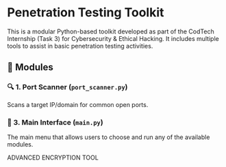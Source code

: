 # Penetration Testing Toolkit

This is a modular Python-based toolkit developed as part of the CodTech Internship (Task 3) for Cybersecurity & Ethical Hacking. It includes multiple tools to assist in basic penetration testing activities.

## 📁 Modules

### 🔍 1. Port Scanner (`port_scanner.py`)
Scans a target IP/domain for common open ports.

### 🚀 3. Main Interface (`main.py`)
The main menu that allows users to choose and run any of the available modules.

ADVANCED ENCRYPTION TOOL

